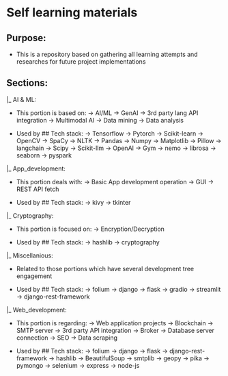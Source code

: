 # Self learning materials

## Purpose:
- This is a repository based on gathering all learning attempts and researches for future project implementations

## Sections:

|_ AI & ML:
- This portion is based on:
-> AI/ML
-> GenAI
-> 3rd party lang API integration
-> Multimodal AI
-> Data mining
-> Data analysis

- Used by ## Tech stack:
-> Tensorflow
-> Pytorch
-> Scikit-learn
-> OpenCV
-> SpaCy
-> NLTK
-> Pandas
-> Numpy
-> Matplotlib
-> Pillow
-> langchain
-> Scipy
-> Scikit-llm
-> OpenAI
-> Gym
-> nemo
-> librosa
-> seaborn
-> pyspark

|_ App_development:
-  This portion deals with:
-> Basic App development operation
-> GUI
-> REST API fetch
   
- Used by ## Tech stack:
-> kivy
-> tkinter

|_ Cryptography:
- This portion is focused on:
-> Encryption/Decryption
  
- Used by ## Tech stack:
-> hashlib
-> cryptography
  
|_ Miscellanious:
- Related to those portions which have several development tree engagement

- Used by ## Tech stack:
-> folium
-> django
-> flask
-> gradio
-> streamlit
-> django-rest-framework

|_ Web_development:
- This portion is regarding:
-> Web application projects
-> Blockchain
-> SMTP server
-> 3rd party API integration
-> Broker
-> Database server connection
-> SEO
-> Data scraping

- Used by ## Tech stack:
-> folium
-> django
-> flask
-> django-rest-framework
-> hashlib
-> BeautifulSoup
-> smtplib
-> geopy
-> pika
-> pymongo
-> selenium
-> express
-> node-js
